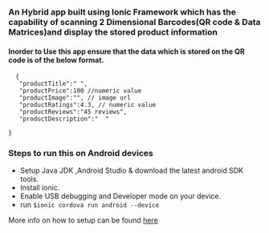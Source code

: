### An Hybrid app built using Ionic Framework which has the capability of scanning 2 Dimensional Barcodes(QR code & Data Matrices)and display the stored product information


#### Inorder to Use this app ensure that the data which is stored on the QR code is of the below format.


```
  {
   "productTitle":" ",
   "productPrice":100 //numeric value
   "productImage":"", // image url
   "productRatings":4.3, // numeric value
   "productReviews":"45 reviews",
   "productDescription":"  " 

}

```


### Steps to run this on Android devices 

- Setup Java JDK ,Android Studio & download the latest android SDK tools.
- Install ionic. 
- Enable USB debugging and Developer mode on your device. 
- run ``` $ionic cordova run android --device ```



More info on how to setup can be found [here](https://ionicframework.com/docs/intro/deploying/)

